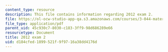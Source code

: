 ```yaml
---
content_type: resource
description: This file contains information regarding 2012 exam 2.
file: https://ol-ocw-studio-app-qa.s3.amazonaws.com/courses/3-044-materials-processing-spring-2013/d184cfed1899521f9f9716a38dd4176d_MIT3_044S13_2012exam2.pdf
file_type: application/pdf
parent_uid: 45c930c7-8030-c183-3ff9-98d686289e66
resourcetype: Document
title: 2012 exam 2
uid: d184cfed-1899-521f-9f97-16a38dd4176d
---
```

